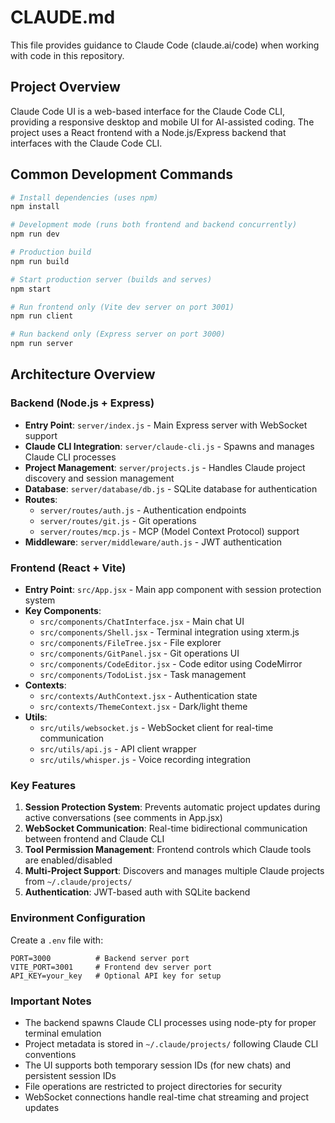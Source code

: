 # CLAUDE.md

This file provides guidance to Claude Code (claude.ai/code) when working with code in this repository.

## Project Overview

Claude Code UI is a web-based interface for the Claude Code CLI, providing a responsive desktop and mobile UI for AI-assisted coding. The project uses a React frontend with a Node.js/Express backend that interfaces with the Claude Code CLI.

## Common Development Commands

```bash
# Install dependencies (uses npm)
npm install

# Development mode (runs both frontend and backend concurrently)
npm run dev

# Production build
npm run build

# Start production server (builds and serves)
npm start

# Run frontend only (Vite dev server on port 3001)
npm run client

# Run backend only (Express server on port 3000)
npm run server
```

## Architecture Overview

### Backend (Node.js + Express)
- **Entry Point**: `server/index.js` - Main Express server with WebSocket support
- **Claude CLI Integration**: `server/claude-cli.js` - Spawns and manages Claude CLI processes
- **Project Management**: `server/projects.js` - Handles Claude project discovery and session management
- **Database**: `server/database/db.js` - SQLite database for authentication
- **Routes**:
  - `server/routes/auth.js` - Authentication endpoints
  - `server/routes/git.js` - Git operations
  - `server/routes/mcp.js` - MCP (Model Context Protocol) support
- **Middleware**: `server/middleware/auth.js` - JWT authentication

### Frontend (React + Vite)
- **Entry Point**: `src/App.jsx` - Main app component with session protection system
- **Key Components**:
  - `src/components/ChatInterface.jsx` - Main chat UI
  - `src/components/Shell.jsx` - Terminal integration using xterm.js
  - `src/components/FileTree.jsx` - File explorer
  - `src/components/GitPanel.jsx` - Git operations UI
  - `src/components/CodeEditor.jsx` - Code editor using CodeMirror
  - `src/components/TodoList.jsx` - Task management
- **Contexts**:
  - `src/contexts/AuthContext.jsx` - Authentication state
  - `src/contexts/ThemeContext.jsx` - Dark/light theme
- **Utils**:
  - `src/utils/websocket.js` - WebSocket client for real-time communication
  - `src/utils/api.js` - API client wrapper
  - `src/utils/whisper.js` - Voice recording integration

### Key Features

1. **Session Protection System**: Prevents automatic project updates during active conversations (see comments in App.jsx)
2. **WebSocket Communication**: Real-time bidirectional communication between frontend and Claude CLI
3. **Tool Permission Management**: Frontend controls which Claude tools are enabled/disabled
4. **Multi-Project Support**: Discovers and manages multiple Claude projects from `~/.claude/projects/`
5. **Authentication**: JWT-based auth with SQLite backend

### Environment Configuration

Create a `.env` file with:
```
PORT=3000          # Backend server port
VITE_PORT=3001     # Frontend dev server port
API_KEY=your_key   # Optional API key for setup
```

### Important Notes

- The backend spawns Claude CLI processes using node-pty for proper terminal emulation
- Project metadata is stored in `~/.claude/projects/` following Claude CLI conventions
- The UI supports both temporary session IDs (for new chats) and persistent session IDs
- File operations are restricted to project directories for security
- WebSocket connections handle real-time chat streaming and project updates